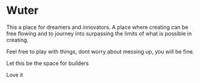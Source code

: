 # Wuter

This a place for dreamers and innovators.
A place where creating can be free flowing and to journey into surpassing the limits of what is possible in creating.

Feel free to play with things, dont worry about messing up, you will be fine.

Let this be the space for builders


Love it

